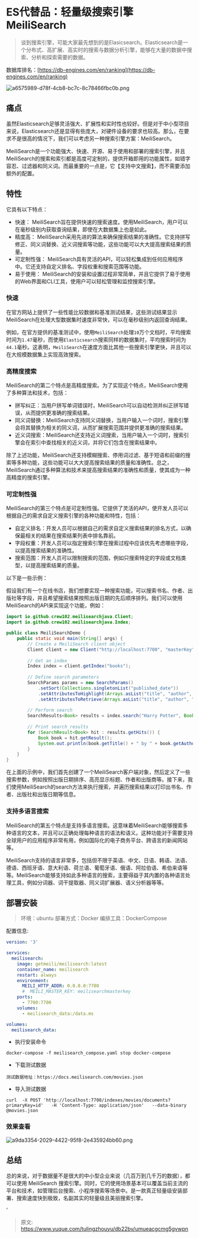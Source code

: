 # ES代替品：轻量级搜索引擎MeiliSearch


> 谈到搜索引擎，可能大家最先想到的是Elasicsearch。Elasticsearch是一个分布式、高扩展、高实时的搜索与数据分析引擎，能够在大量的数据中搜索、分析和探索需要的数据。


数据库排名：[https://db-engines.com/en/ranking](https://db-engines.com/en/ranking)

![a6575989-d78f-4cb8-bc7c-8c78466fbc0b.png](./img/lgHgJp2ZjY7piLE7/1717138311447-72273abd-cc56-4878-8ce8-95cd79b3e421-198231.png)


## 痛点

虽然Elasticsearch足够灵活强大、扩展性和实时性也较好。但是对于中小型项目来说，Elasticsearch还是显得有些庞大，对硬件设备的要求也较高。那么，在要求不是很高的情况下，我们可以考虑另一种搜索引擎方案：MeiliSearch。

MeiliSearch是一个功能强大、快速、开源、易于使用和部署的搜索引擎，并且MeiliSearch的搜索和索引都是高度可定制的，提供开箱即用的功能属性，如错字容忍、过滤器和同义词。而最重要的一点是，它【支持中文搜索】，而不需要添加额外的配置。


## 特性

它具有以下特点：

-  快速： MeiliSearch旨在提供快速的搜索速度。使用MeiliSearch，用户可以在毫秒级别内获取查询结果，即使在大数据集上也是如此。 
-  精度高： MeiliSearch采用先进的算法来确保搜索结果的准确性。它支持拼写修正、同义词替换、近义词搜索等功能，这些功能可以大大提高搜索结果的质量。 
-  可定制性强： MeiliSearch具有灵活的API，可以轻松集成到任何应用程序中。它还支持自定义排名、字段权重和搜索范围等功能。 
-  易于使用： MeiliSearch的安装和设置过程非常简单，并且它提供了易于使用的Web界面和CLI工具，使用户可以轻松管理和监控搜索引擎。 


### 快速

在官方网站上提供了一些性能比较数据和基准测试结果，这些测试结果显示MeiliSearch在处理大型数据集时速度非常快，可以在毫秒级别内返回查询结果。

例如，在官方提供的基准测试中，使用`MeiliSearch`处理`10`万个文档时，平均搜索时间为`1.47`毫秒，而使用`Elasticsearch`搜索同样的数据集时，平均搜索时间为`44.1`毫秒。这表明，`MeiliSearch`在速度方面比其他一些搜索引擎更快，并且可以在大规模数据集上实现高效搜索。


### 高精度搜索

MeiliSearch的第二个特点是高精度搜索。为了实现这个特点，MeiliSearch使用了多种算法和技术，包括：

-  拼写纠正：当用户拼写单词错误时，MeiliSearch可以自动检测并纠正拼写错误，从而提供更准确的搜索结果。 
-  同义词替换：MeiliSearch支持同义词替换，当用户输入一个词时，搜索引擎会将其替换为相关的同义词，从而扩展搜索范围并提供更准确的搜索结果。 
-  近义词搜索：MeiliSearch还支持近义词搜索，当用户输入一个词时，搜索引擎会在索引中查找相关的近义词，并将它们包含在搜索结果中。 

除了上述功能，MeiliSearch还支持模糊搜索、停用词过滤、基于短语和前缀的搜索等多种功能，这些功能可以大大提高搜索结果的质量和准确性。总之，MeiliSearch通过多种算法和技术来提高搜索结果的准确性和质量，使其成为一种高精度的搜索引擎。


### 可定制性强

MeiliSearch的第三个特点是可定制性强。它提供了灵活的API，使开发人员可以根据自己的需求自定义搜索引擎的各种功能和特性，包括：

-  自定义排名：开发人员可以根据自己的需求自定义搜索结果的排名方式，以确保最相关的结果在搜索结果列表中排名靠前。 
-  字段权重：开发人员可以指定搜索引擎在搜索过程中应该优先考虑哪些字段，以提高搜索结果的准确性。 
-  搜索范围：开发人员可以限制搜索的范围，例如只搜索特定的字段或文档类型，以提高搜索结果的质量。 

以下是一些示例：

假设我们有一个在线书店，我们想要实现一种搜索功能，可以搜索书名、作者、出版社等字段，并且希望搜索结果按照出版日期的先后顺序排列。我们可以使用MeiliSearch的API来实现这个功能，例如：

```java
import io.github.crew102.meilisearchjava.Client;
import io.github.crew102.meilisearchjava.Index;

public class MeiliSearchDemo {
    public static void main(String[] args) {
        // Create a MeiliSearch client object
        Client client = new Client("http://localhost:7700", "masterKey");
        
        // Get an index
        Index index = client.getIndex("books");
        
        // Define search parameters
        SearchParams params = new SearchParams()
            .setSort(Collections.singletonList("published_date"))
            .setAttributesToHighlight(Arrays.asList("title", "author", "publisher"))
            .setAttributesToRetrieve(Arrays.asList("title", "author", "publisher", "published_date"));
            
        // Perform search
        SearchResults<Book> results = index.search("Harry Potter", Book.class, params);
        
        // Print search results
        for (SearchResult<Book> hit : results.getHits()) {
            Book book = hit.getResult();
            System.out.println(book.getTitle() + " by " + book.getAuthor() + " published by " + book.getPublisher() + " on " + book.getPublishedDate());
        }
    }
}
```

在上面的示例中，我们首先创建了一个MeiliSearch客户端对象，然后定义了一些搜索参数，例如按照出版日期排序、高亮显示标题、作者和出版商等。接下来，我们使用MeiliSearch的search方法来执行搜索，并遍历搜索结果以打印出书名、作者、出版社和出版日期等信息。


### 支持多语言搜索

MeiliSearch的第五个特点是支持多语言搜索。这意味着MeiliSearch能够搜索多种语言的文本，并且可以正确处理每种语言的语法和语义。这种功能对于需要支持全球用户的应用程序非常有用，例如国际化的电子商务平台、跨语言的新闻网站等。

MeiliSearch支持的语言非常多，包括但不限于英语、中文、日语、韩语、法语、德语、西班牙语、意大利语、荷兰语、葡萄牙语、俄语、阿拉伯语、希伯来语等等。MeiliSearch能够支持如此多种语言的搜索，主要得益于其内置的各种语言处理工具，例如分词器、词干提取器、同义词扩展器、语义分析器等等。


## 部署安装

> 环境：ubuntu
部署方式：Docker
编排工具：DockerCompose


配置信息:

```yaml
version: '3'

services:
  meilisearch:
    image: getmeili/meilisearch:latest
    container_name: meilisearch
    restart: always
    environment:
      MEILI_HTTP_ADDR: 0.0.0.0:7700
      #  MEILI_MASTER_KEY: meilisearchmasterkey
    ports:
      - 7700:7700
    volumes:
      - meilisearch_data:/data.ms

volumes:
  meilisearch_data:
```

- 执行安装命令

```
docker-compose -f meilisearch_compose.yaml stop docker-compose
```

- 下载测试数据

```
测试数据地址：https://docs.meilisearch.com/movies.json
```

- 导入测试数据

```
curl  -X POST 'http://localhost:7700/indexes/movies/documents?primaryKey=id'   -H 'Content-Type: application/json'   --data-binary @movies.json
```


### 效果查看

![a9da3354-2029-4422-95f8-2e435924bb60.png](./img/lgHgJp2ZjY7piLE7/1717138311639-8f4d8f60-7b85-4c33-bb8d-e6438ab19b9d-307824.png)


## 总结

总的来说，对于数据量不是很大的中小型企业来说（几百万到几千万的数据），都可以使用 MeiliSearch 搜索引擎。同时，它的使用场景基本可以覆盖当前主流的平台和技术，如管理后台搜索、小程序搜索等场景中。是一款真正轻量级安装部署、搜索速度快到极致，名副其实的轻量级且美丽搜索引擎。

‘


> 原文: <https://www.yuque.com/tulingzhouyu/db22bv/umueacgcmg5gvwpn>